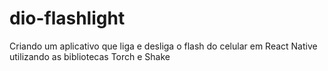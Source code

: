 # dio-flashlight
Criando um aplicativo que liga e desliga o flash do celular em React Native utilizando as bibliotecas Torch e Shake
